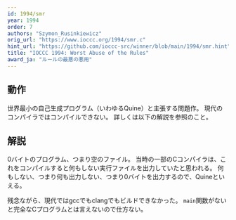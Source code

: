 ```yaml
---
id: 1994/smr
year: 1994
order: 7
authors: "Szymon_Rusinkiewicz"
orig_url: "https://www.ioccc.org/1994/smr.c"
hint_url: "https://github.com/ioccc-src/winner/blob/main/1994/smr.hint"
title: "IOCCC 1994: Worst Abuse of the Rules"
award_ja: "ルールの最悪の悪用"
---
```


## 動作

世界最小の自己生成プログラム（いわゆるQuine）と主張する問題作。
現代のコンパイラではコンパイルできない。
詳しくは以下の解説を参照のこと。

## 解説

0バイトのプログラム、つまり空のファイル。
当時の一部のCコンパイラは、これをコンパイルすると何もしない実行ファイルを出力していたと思われる。
何もしない、つまり何も出力しない、つまり0バイトを出力するので、Quineといえる。

残念ながら、現代ではgccでもclangでもビルドできなかった。
`main`関数がないと完全なCプログラムとは言えないので仕方ない。
